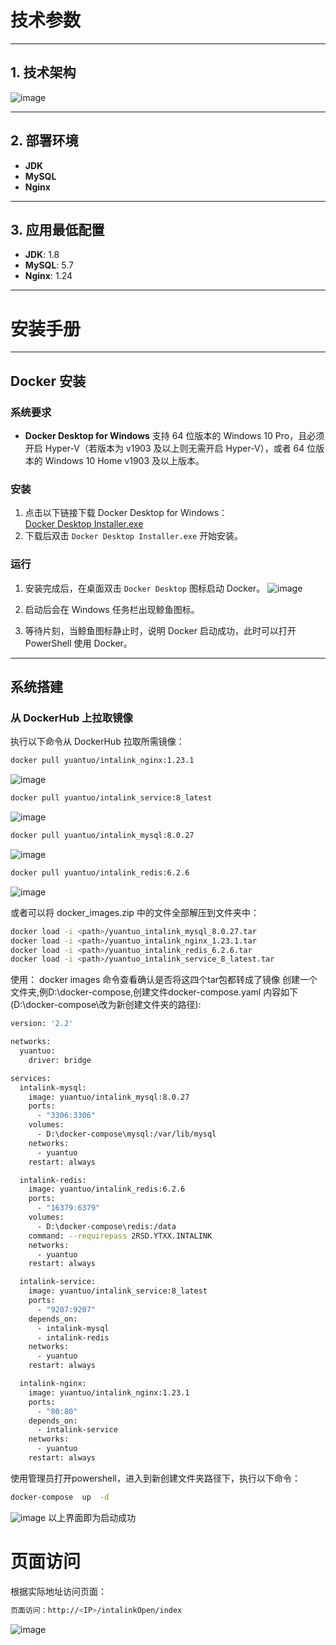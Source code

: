 # 技术参数

---

## 1. 技术架构
![image](https://github.com/user-attachments/assets/ac2e8b81-ae2a-4994-b3bd-22e1960d5a9c)

---

## 2. 部署环境

- **JDK**  
- **MySQL**  
- **Nginx**  

---

## 3. 应用最低配置

- **JDK**: 1.8  
- **MySQL**: 5.7  
- **Nginx**: 1.24  

---

# 安装手册

---

## Docker 安装

### 系统要求

- **Docker Desktop for Windows** 支持 64 位版本的 Windows 10 Pro，且必须开启 Hyper-V（若版本为 v1903 及以上则无需开启 Hyper-V），或者 64 位版本的 Windows 10 Home v1903 及以上版本。

### 安装

1. 点击以下链接下载 Docker Desktop for Windows：  
   [Docker Desktop Installer.exe](https://desktop.docker.com/win/main/amd64/Docker%20Desktop%20Installer.exe)  
2. 下载后双击 `Docker Desktop Installer.exe` 开始安装。

### 运行

1. 安装完成后，在桌面双击 `Docker Desktop` 图标启动 Docker。  ![image](https://github.com/user-attachments/assets/9eb4590f-59fe-4067-82c6-c1891ccd5975)

2. 启动后会在 Windows 任务栏出现鲸鱼图标。  
3. 等待片刻，当鲸鱼图标静止时，说明 Docker 启动成功，此时可以打开 PowerShell 使用 Docker。

---

## 系统搭建

### 从 DockerHub 上拉取镜像

执行以下命令从 DockerHub 拉取所需镜像：

```bash
docker pull yuantuo/intalink_nginx:1.23.1
```
![image](https://github.com/user-attachments/assets/adc2a0c3-2578-48c6-852a-b73c08ffd4f2)
```bash
docker pull yuantuo/intalink_service:8_latest
```
![image](https://github.com/user-attachments/assets/80c0a2ab-71c4-402d-9eed-aa747c2915dd)

```bash
docker pull yuantuo/intalink_mysql:8.0.27
```
![image](https://github.com/user-attachments/assets/ddc59731-4cab-4932-b4b4-59e421416176)

```bash
docker pull yuantuo/intalink_redis:6.2.6
```
![image](https://github.com/user-attachments/assets/a962be6e-dacd-4c4a-86fa-c64cfaa24a49)

或者可以将 docker_images.zip 中的文件全部解压到文件夹中：

```bash
docker load -i <path>/yuantuo_intalink_mysql_8.0.27.tar
docker load -i <path>/yuantuo_intalink_nginx_1.23.1.tar
docker load -i <path>/yuantuo_intalink_redis_6.2.6.tar
docker load -i <path>/yuantuo_intalink_service_8_latest.tar
```

使用： docker images 命令查看确认是否将这四个tar包都转成了镜像
创建一个文件夹,例D:\docker-compose,创建文件docker-compose.yaml  内容如下(D:\docker-compose\改为新创建文件夹的路径):

```bash
version: '2.2'

networks:
  yuantuo:
    driver: bridge

services:
  intalink-mysql:
    image: yuantuo/intalink_mysql:8.0.27
    ports:
      - "3306:3306"
    volumes:
      - D:\docker-compose\mysql:/var/lib/mysql
    networks:
      - yuantuo
    restart: always

  intalink-redis:
    image: yuantuo/intalink_redis:6.2.6
    ports:
      - "16379:6379"
    volumes:
      - D:\docker-compose\redis:/data
    command: --requirepass 2RSD.YTXX.INTALINK
    networks:
      - yuantuo
    restart: always

  intalink-service:
    image: yuantuo/intalink_service:8_latest
    ports:
      - "9207:9207"
    depends_on:
      - intalink-mysql
      - intalink-redis
    networks:
      - yuantuo
    restart: always

  intalink-nginx:
    image: yuantuo/intalink_nginx:1.23.1
    ports:
      - "80:80"
    depends_on:
      - intalink-service
    networks:
      - yuantuo
    restart: always
```
使用管理员打开powershell，进入到新创建文件夹路径下，执行以下命令：
```bash
docker-compose  up  -d
```

![image](https://github.com/user-attachments/assets/4f14c4c1-02e3-4f6c-a38f-b1c9d0925c82)
以上界面即为启动成功


# 页面访问

根据实际地址访问页面：
```bash
页面访问：http://<IP>/intalinkOpen/index
```

![image](https://github.com/user-attachments/assets/a0d20bc8-6cb0-43ec-b074-93cfbe5cf70c)






